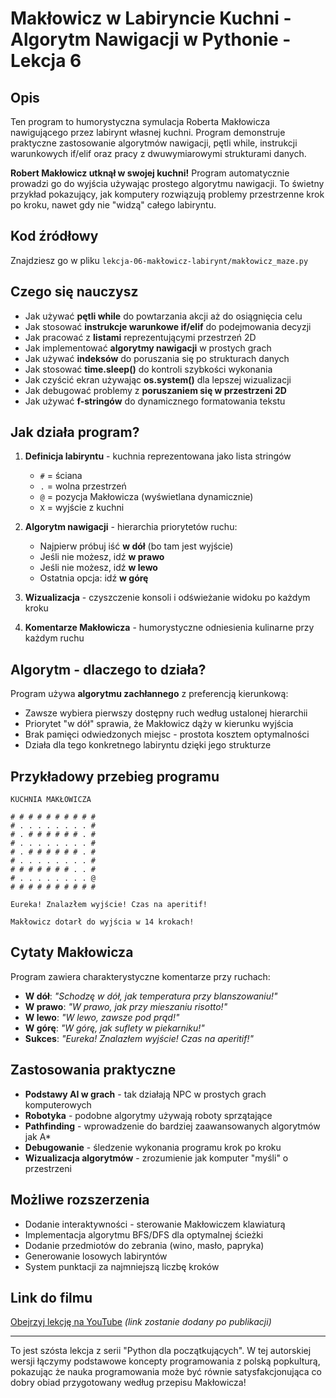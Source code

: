 # Makłowicz w Labiryncie Kuchni - Algorytm Nawigacji w Pythonie - Lekcja 6

## Opis
Ten program to humorystyczna symulacja Roberta Makłowicza nawigującego przez labirynt własnej kuchni. Program demonstruje praktyczne zastosowanie algorytmów nawigacji, pętli while, instrukcji warunkowych if/elif oraz pracy z dwuwymiarowymi strukturami danych.

**Robert Makłowicz utknął w swojej kuchni!** Program automatycznie prowadzi go do wyjścia używając prostego algorytmu nawigacji. To świetny przykład pokazujący, jak komputery rozwiązują problemy przestrzenne krok po kroku, nawet gdy nie "widzą" całego labiryntu.

## Kod źródłowy
Znajdziesz go w pliku `lekcja-06-makłowicz-labirynt/makłowicz_maze.py`

## Czego się nauczysz

- Jak używać **pętli while** do powtarzania akcji aż do osiągnięcia celu
- Jak stosować **instrukcje warunkowe if/elif** do podejmowania decyzji
- Jak pracować z **listami** reprezentującymi przestrzeń 2D
- Jak implementować **algorytmy nawigacji** w prostych grach
- Jak używać **indeksów** do poruszania się po strukturach danych
- Jak stosować **time.sleep()** do kontroli szybkości wykonania
- Jak czyścić ekran używając **os.system()** dla lepszej wizualizacji
- Jak debugować problemy z **poruszaniem się w przestrzeni 2D**
- Jak używać **f-stringów** do dynamicznego formatowania tekstu

## Jak działa program?

1. **Definicja labiryntu** - kuchnia reprezentowana jako lista stringów
   - `#` = ściana
   - `.` = wolna przestrzeń
   - `@` = pozycja Makłowicza (wyświetlana dynamicznie)
   - `X` = wyjście z kuchni

2. **Algorytm nawigacji** - hierarchia priorytetów ruchu:
   - Najpierw próbuj iść **w dół** (bo tam jest wyjście)
   - Jeśli nie możesz, idź **w prawo**
   - Jeśli nie możesz, idź **w lewo**
   - Ostatnia opcja: idź **w górę**

3. **Wizualizacja** - czyszczenie konsoli i odświeżanie widoku po każdym kroku

4. **Komentarze Makłowicza** - humorystyczne odniesienia kulinarne przy każdym ruchu

## Algorytm - dlaczego to działa?

Program używa **algorytmu zachłannego** z preferencją kierunkową:
- Zawsze wybiera pierwszy dostępny ruch według ustalonej hierarchii
- Priorytet "w dół" sprawia, że Makłowicz dąży w kierunku wyjścia
- Brak pamięci odwiedzonych miejsc - prostota kosztem optymalności
- Działa dla tego konkretnego labiryntu dzięki jego strukturze

## Przykładowy przebieg programu

```
KUCHNIA MAKŁOWICZA

# # # # # # # # # #
# . . . . . . . . #
# . # # # # # # . #
# . . . . . . . . #
# . # # # # # # . #
# . . . . . . . . #
# # # # # # # . . #
# . . . . . . . . @
# # # # # # # # # #

Eureka! Znalazłem wyjście! Czas na aperitif!

Makłowicz dotarł do wyjścia w 14 krokach!
```

## Cytaty Makłowicza

Program zawiera charakterystyczne komentarze przy ruchach:
- **W dół**: *"Schodzę w dół, jak temperatura przy blanszowaniu!"*
- **W prawo**: *"W prawo, jak przy mieszaniu risotto!"*
- **W lewo**: *"W lewo, zawsze pod prąd!"*
- **W górę**: *"W górę, jak suflety w piekarniku!"*
- **Sukces**: *"Eureka! Znalazłem wyjście! Czas na aperitif!"*

## Zastosowania praktyczne

- **Podstawy AI w grach** - tak działają NPC w prostych grach komputerowych
- **Robotyka** - podobne algorytmy używają roboty sprzątające
- **Pathfinding** - wprowadzenie do bardziej zaawansowanych algorytmów jak A*
- **Debugowanie** - śledzenie wykonania programu krok po kroku
- **Wizualizacja algorytmów** - zrozumienie jak komputer "myśli" o przestrzeni

## Możliwe rozszerzenia

- Dodanie interaktywności - sterowanie Makłowiczem klawiaturą
- Implementacja algorytmu BFS/DFS dla optymalnej ścieżki
- Dodanie przedmiotów do zebrania (wino, masło, papryka)
- Generowanie losowych labiryntów
- System punktacji za najmniejszą liczbę kroków

## Link do filmu
[Obejrzyj lekcję na YouTube](#) *(link zostanie dodany po publikacji)*

---

To jest szósta lekcja z serii "Python dla początkujących". W tej autorskiej wersji łączymy podstawowe koncepty programowania z polską popkulturą, pokazując że nauka programowania może być równie satysfakcjonująca co dobry obiad przygotowany według przepisu Makłowicza!
